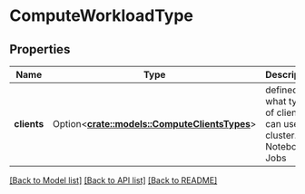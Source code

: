 # ComputeWorkloadType

## Properties

Name | Type | Description | Notes
------------ | ------------- | ------------- | -------------
**clients** | Option<[**crate::models::ComputeClientsTypes**](ComputeClientsTypes.md)> |  defined what type of clients can use the cluster. Eg. Notebooks, Jobs | [optional]

[[Back to Model list]](../README.md#documentation-for-models) [[Back to API list]](../README.md#documentation-for-api-endpoints) [[Back to README]](../README.md)


